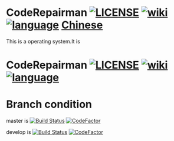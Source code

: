 # CodeRepairman [![LICENSE](https://img.shields.io/github/license/SuperSystemStudio/CodeRepairwoman.svg)](https://github.com/SuperSystemStudio/CodeRepairwoman/blob/master/LICENSE) [![wiki](https://img.shields.io/badge/about-wiki-blue.svg)](https://supersystemstudio.github.io/CodeRepairwomanwiki)  [![language](https://img.shields.io/badge/language-Python-blue.svg)]()    [Chinese](https://mryan05.coding.me/about_CodeRepairwoman)
This is a operating system.It is 
# CodeRepairman [![LICENSE](https://img.shields.io/github/license/SuperSystemStudio/CodeRepairwoman.svg)](https://github.com/SuperSystemStudio/CodeRepairwoman/blob/master/LICENSE) [![wiki](https://img.shields.io/badge/about-wiki-blue.svg)](https://supersystemstudio.github.io/CodeRepairwomanwiki)  [![language](https://img.shields.io/badge/language-Python-blue.svg)](https://github.com/SuperSystemStudio/CodeRepairwoman)

# Branch condition
master is [![Build Status](https://travis-ci.com/SuperSystemStudio/CodeRepairwoman.svg?branch=master)](https://travis-ci.com/SuperSystemStudio/CodeRepairwoman) [![CodeFactor](https://www.codefactor.io/repository/github/supersystemstudio/coderepairwoman/badge/master)](https://www.codefactor.io/repository/github/supersystemstudio/coderepairwoman/overview/master)

develop is [![Build Status](https://travis-ci.com/SuperSystemStudio/CodeRepairwoman.svg?branch=develop)](https://travis-ci.com/SuperSystemStudio/CodeRepairwoman) [![CodeFactor](https://www.codefactor.io/repository/github/supersystemstudio/coderepairwoman/badge/develop)](https://www.codefactor.io/repository/github/supersystemstudio/coderepairwoman/overview/develop)

